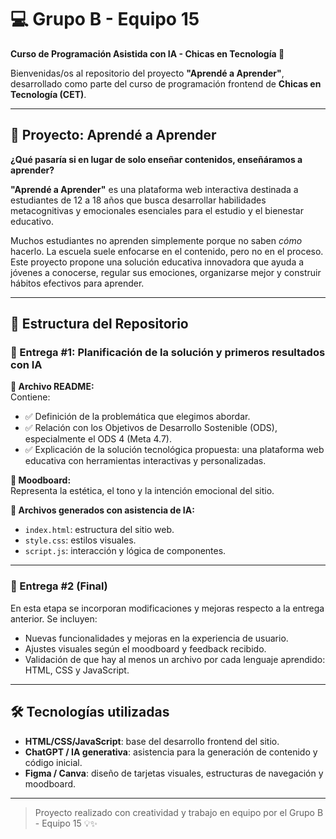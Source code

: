 # 💻 Grupo B - Equipo 15  
**Curso de Programación Asistida con IA - Chicas en Tecnología 🚀**

Bienvenidas/os al repositorio del proyecto **"Aprendé a Aprender"**, desarrollado como parte del curso de programación frontend de **Chicas en Tecnología (CET)**.

---

## 🧠 Proyecto: Aprendé a Aprender

**¿Qué pasaría si en lugar de solo enseñar contenidos, enseñáramos a aprender?**

**"Aprendé a Aprender"** es una plataforma web interactiva destinada a estudiantes de 12 a 18 años que busca desarrollar habilidades metacognitivas y emocionales esenciales para el estudio y el bienestar educativo.

Muchos estudiantes no aprenden simplemente porque no saben *cómo* hacerlo. La escuela suele enfocarse en el contenido, pero no en el proceso. Este proyecto propone una solución educativa innovadora que ayuda a jóvenes a conocerse, regular sus emociones, organizarse mejor y construir hábitos efectivos para aprender.

---

## 📄 Estructura del Repositorio

### 📁 Entrega #1: Planificación de la solución y primeros resultados con IA

**📝 Archivo README:**  
Contiene:

- ✅ Definición de la problemática que elegimos abordar.  
- ✅ Relación con los Objetivos de Desarrollo Sostenible (ODS), especialmente el ODS 4 (Meta 4.7).  
- ✅ Explicación de la solución tecnológica propuesta: una plataforma web educativa con herramientas interactivas y personalizadas.

**🎨 Moodboard:**  
Representa la estética, el tono y la intención emocional del sitio.

**🧩 Archivos generados con asistencia de IA:**

- `index.html`: estructura del sitio web.  
- `style.css`: estilos visuales.  
- `script.js`: interacción y lógica de componentes.

---

### 📁 Entrega #2 (Final)

En esta etapa se incorporan modificaciones y mejoras respecto a la entrega anterior. Se incluyen:

- Nuevas funcionalidades y mejoras en la experiencia de usuario.
- Ajustes visuales según el moodboard y feedback recibido.
- Validación de que hay al menos un archivo por cada lenguaje aprendido: HTML, CSS y JavaScript.

---

## 🛠️ Tecnologías utilizadas

- **HTML/CSS/JavaScript**: base del desarrollo frontend del sitio.  
- **ChatGPT / IA generativa**: asistencia para la generación de contenido y código inicial.  
- **Figma / Canva**: diseño de tarjetas visuales, estructuras de navegación y moodboard.  

---

> Proyecto realizado con creatividad y trabajo en equipo por el Grupo B - Equipo 15 💡✨
